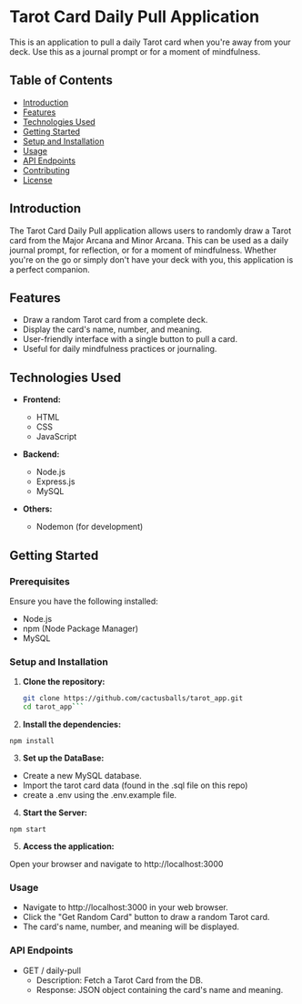 # Tarot Card Daily Pull Application

This is an application to pull a daily Tarot card when you're away from your deck. Use this as a journal prompt or for a moment of mindfulness.

## Table of Contents

- [Introduction](#introduction)
- [Features](#features)
- [Technologies Used](#technologies-used)
- [Getting Started](#getting-started)
- [Setup and Installation](#setup-and-installation)
- [Usage](#usage)
- [API Endpoints](#api-endpoints)
- [Contributing](#contributing)
- [License](#license)

## Introduction

The Tarot Card Daily Pull application allows users to randomly draw a Tarot card from the Major Arcana and Minor Arcana. This can be used as a daily journal prompt, for reflection, or for a moment of mindfulness. Whether you're on the go or simply don't have your deck with you, this application is a perfect companion.

## Features

- Draw a random Tarot card from a complete deck.
- Display the card's name, number, and meaning.
- User-friendly interface with a single button to pull a card.
- Useful for daily mindfulness practices or journaling.

## Technologies Used

- **Frontend:**
  - HTML
  - CSS
  - JavaScript

- **Backend:**
  - Node.js
  - Express.js
  - MySQL

- **Others:**
  - Nodemon (for development)

## Getting Started

### Prerequisites

Ensure you have the following installed:

- Node.js
- npm (Node Package Manager)
- MySQL

### Setup and Installation

1. **Clone the repository:**

   ```sh
   git clone https://github.com/cactusballs/tarot_app.git
   cd tarot_app```


2. **Install the dependencies:**

  ` npm install ` 

3. **Set up the DataBase:**

  - Create a new MySQL database. 
  - Import the tarot card data (found in the .sql file on this repo)
  - create a .env using the .env.example file. 

4. **Start the Server:**

  `npm start` 

5. **Access the application:**

  Open your browser and navigate to http://localhost:3000

### Usage

 - Navigate to http://localhost:3000 in your web browser.
 - Click the "Get Random Card" button to draw a random Tarot card.
 - The card's name, number, and meaning will be displayed.

 ### API Endpoints 

  - GET / daily-pull
    - Description: Fetch a Tarot Card from the DB.
    - Response: JSON object containing the card's name and meaning. 



